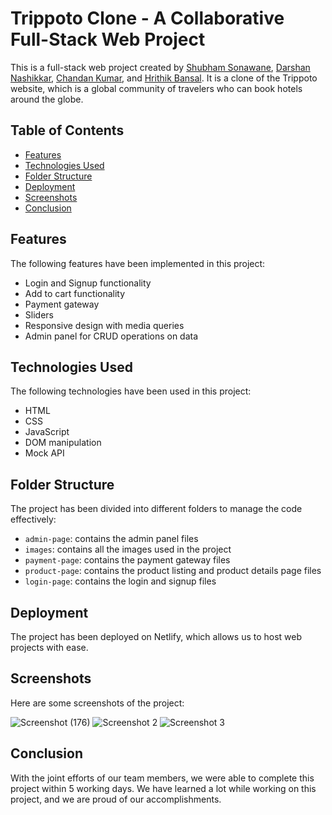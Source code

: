 # Trippoto Clone - A Collaborative Full-Stack Web Project

This is a full-stack web project created by [Shubham Sonawane](https://github.com/Shubham-Sonawane), [Darshan Nashikkar](https://github.com/darshann25), [Chandan Kumar](https://github.com/ckumar1996), and [Hrithik Bansal](https://github.com/hrithikbansal01). It is a clone of the Trippoto website, which is a global community of travelers who can book hotels around the globe.

## Table of Contents

- [Features](#features)
- [Technologies Used](#technologies-used)
- [Folder Structure](#folder-structure)
- [Deployment](#deployment)
- [Screenshots](#screenshots)
- [Conclusion](#conclusion)

## Features

The following features have been implemented in this project:

- Login and Signup functionality
- Add to cart functionality
- Payment gateway
- Sliders
- Responsive design with media queries
- Admin panel for CRUD operations on data

## Technologies Used

The following technologies have been used in this project:

- HTML
- CSS
- JavaScript
- DOM manipulation
- Mock API

## Folder Structure

The project has been divided into different folders to manage the code effectively:

- `admin-page`: contains the admin panel files
- `images`: contains all the images used in the project
- `payment-page`: contains the payment gateway files
- `product-page`: contains the product listing and product details page files
- `login-page`: contains the login and signup files

## Deployment

The project has been deployed on Netlify, which allows us to host web projects with ease.

## Screenshots

Here are some screenshots of the project:

![Screenshot (176)](https://user-images.githubusercontent.com/111420558/213666337-39d311f8-4d79-42ed-b495-b17e2a852323.png)
![Screenshot 2](/screenshots/screenshot2.png "Screenshot 2")
![Screenshot 3](/screenshots/screenshot3.png "Screenshot 3")

## Conclusion

With the joint efforts of our team members, we were able to complete this project within 5 working days. We have learned a lot while working on this project, and we are proud of our accomplishments.
